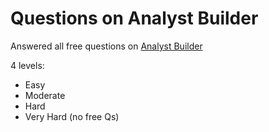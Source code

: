# Questions on Analyst Builder

Answered all free questions on [Analyst Builder](https://www.analystbuilder.com/questions) 


4 levels:
- Easy
- Moderate
- Hard
- Very Hard (no free Qs)
